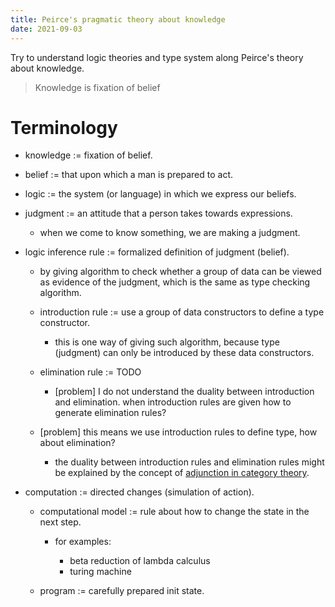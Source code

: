 ```yaml
---
title: Peirce's pragmatic theory about knowledge
date: 2021-09-03
---
```


Try to understand logic theories and type system along Peirce's theory about knowledge.

> Knowledge is fixation of belief

# Terminology

- knowledge := fixation of belief.

- belief := that upon which a man is prepared to act.

- logic := the system (or language) in which we express our beliefs.

- judgment := an attitude that a person takes towards expressions.

  - when we come to know something, we are making a judgment.

- logic inference rule := formalized definition of judgment (belief).

  - by giving algorithm to check whether a group of data
    can be viewed as evidence of the judgment,
    which is the same as type checking algorithm.

  - introduction rule := use a group of data constructors to define a type constructor.

    - this is one way of giving such algorithm,
      because type (judgment) can only be introduced by these data constructors.

  - elimination rule := TODO

    - [problem] I do not understand the duality between introduction and elimination.
      when introduction rules are given how to generate elimination rules?

  - [problem] this means we use introduction rules to define type, how about elimination?

    - the duality between introduction rules and elimination rules
      might be explained by the concept of
      [adjunction in category theory](https://en.wikipedia.org/wiki/Adjoint_functors).

- computation := directed changes (simulation of action).

  - computational model := rule about how to change the state in the next step.

    - for examples:

      - beta reduction of lambda calculus
      - turing machine

  - program := carefully prepared init state.
